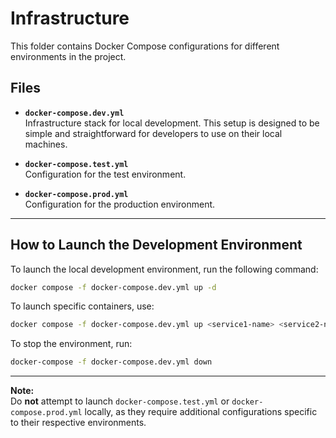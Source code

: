 # Infrastructure

This folder contains Docker Compose configurations for different environments in the project.

## Files

- **`docker-compose.dev.yml`**  
  Infrastructure stack for local development. This setup is designed to be simple and straightforward for developers to use on their local machines.

- **`docker-compose.test.yml`**  
  Configuration for the test environment.

- **`docker-compose.prod.yml`**  
  Configuration for the production environment.

---

## How to Launch the Development Environment

To launch the local development environment, run the following command:

```bash
docker compose -f docker-compose.dev.yml up -d
```

To launch specific containers, use:

```bash
docker compose -f docker-compose.dev.yml up <service1-name> <service2-name> -d
```

To stop the environment, run:

```bash
docker-compose -f docker-compose.dev.yml down
```

---

**Note:**  
Do **not** attempt to launch `docker-compose.test.yml` or `docker-compose.prod.yml` locally, as they require additional configurations specific to their respective environments.
